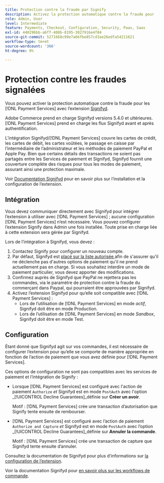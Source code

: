 ```yaml
---
title: Protection contre la fraude par Signify
description: Activez la protection automatique contre la fraude pour  [!DNL Payment Services]  avec Signifyd.
role: Admin, User
level: Intermediate
feature: Payments, Checkout, Configuration, Security, Paas, Saas
exl-id: 440296bb-a6ff-408b-8195-3027916e4f84
source-git-commit: 5271668c99e7a66fbe857cd3ae26edfa54211621
workflow-type: tm+mt
source-wordcount: '366'
ht-degree: 0%

---
```


# Protection contre les fraudes signalées

Vous pouvez activer la protection automatique contre la fraude pour les [!DNL Payment Services] avec l’extension [Signifyd](https://commercemarketplace.adobe.com/signifyd-module-connect.html).

Adobe Commerce prend en charge Signifyd versions 5.4.0 et ultérieures. [!DNL Payment Services] prend en charge les flux Signifyd avant et après authentification.

L’intégration Signifyd/[!DNL Payment Services] couvre les cartes de crédit, les cartes de débit, les cartes voûtées, le passage en caisse par l’intermédiaire de l’administrateur et les méthodes de paiement PayPal et Apple Pay. Bien que certains détails des transactions ne soient pas partagés entre les Services de paiement et Signifyd, Signifyd fournit une couverture complète des risques pour tous les modes de paiement, assurant ainsi une protection maximale.

Voir [Documentation Signifyd](https://community.signifyd.com/support/s/article/magento-2-extension-install-guide?language=en_US#downloadandinstallingmagento2extension) pour en savoir plus sur l’installation et la configuration de l’extension.

## Intégration

Vous devez communiquer directement avec Signifyd pour intégrer l’extension à utiliser avec [!DNL Payment Services] ; aucune configuration [!DNL Payment Services] n’est nécessaire. Vous pouvez configurer l’extension Signify dans Admin une fois installée. Toute prise en charge liée à cette extension sera gérée par Signifyd.

Lors de l’intégration à Signifyd, vous devez :

1. Contactez Signify pour configurer un nouveau compte.
1. Par défaut, Signifyd est [placé sur la liste autorisée ](https://github.com/signifyd/magento2/blob/main/docs/RESTRICT-PAYMENTS.md) afin de s&#39;assurer qu&#39;il ne déclenche pas d&#39;autres options de paiement qu&#39;il ne prend actuellement pas en charge. Si vous souhaitez interdire un mode de paiement particulier, vous devez apporter des modifications.
1. Confirmez auprès de Signifyd que PayPal ne rejettera pas les commandes, via le paramètre de protection contre la fraude du commerçant dans Paypal, qui pourraient être approuvées par Signifyd.
1. Activez l’extension Signifyd pour qu’elle soit compatible avec [!DNL Payment Services] :
   * Lors de l’utilisation de [!DNL Payment Services] en mode _actif_, Signifyd doit être en mode Production.
   * Lors de l’utilisation de [!DNL Payment Services] en mode _Sandbox_, Signifyd doit être en mode Test.

## Configuration

Étant donné que Signifyd agit sur vos commandes, il est nécessaire de configurer l’extension pour qu’elle se comporte de manière appropriée en fonction de l’action de paiement que vous avez définie pour [!DNL Payment Services].

Ces options de configuration ne sont pas compatibles avec les services de paiement et l’intégration de Signify :

* Lorsque [!DNL Payment Services] est configuré avec l&#39;action de paiement `Authorize` _et_ Signifyd est en mode `PostAuth` avec l&#39;option _[!UICONTROL Decline Guarantees]_définie sur **Créer un avoir**.

  Motif : [!DNL Payment Services] crée une transaction d’autorisation que Signify tente ensuite de rembourser.


* [!DNL Payment Services] est configuré avec l’action de paiement `Authorize and Capture` _et_ Signifyd est en mode `PostAuth` avec l’option _[!UICONTROL Decline Guarantees]_définie sur **Annuler la commande**.

  Motif : [!DNL Payment Services] crée une transaction de capture que Signifyd tente ensuite d’annuler.


Consultez la documentation de Signifyd pour plus d’informations sur [la configuration de l’extension](https://community.signifyd.com/support/s/article/magento-2-extension-install-guide?language=en_US#configuringmagento2extension).

Voir la documentation Signifyd pour [en savoir plus sur les workflows de commande](https://community.signifyd.com/support/s/article/magento-2-extension-install-guide?language=en_US#howmagento2works).

